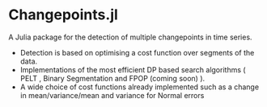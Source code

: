 # Changepoints.jl

A Julia package for the detection of multiple changepoints in time series.

- Detection is based on optimising a cost function over segments of the data.
- Implementations of the most efficient DP based search algorithms ( PELT , Binary Segmentation and FPOP (coming soon) ).
- A wide choice of cost functions already implemented such as a change in mean/variance/mean and variance for Normal errors 